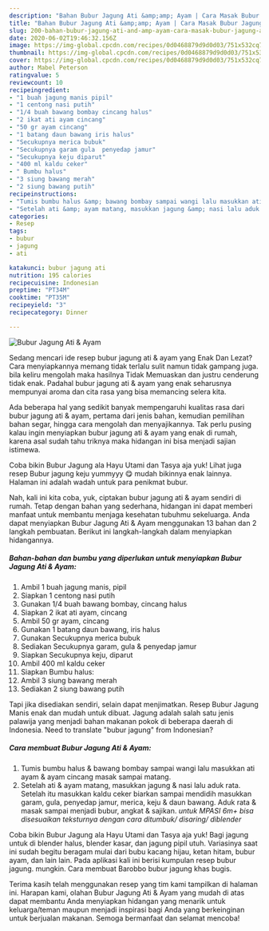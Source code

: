 ```yaml
---
description: "Bahan Bubur Jagung Ati &amp;amp; Ayam | Cara Masak Bubur Jagung Ati &amp;amp; Ayam Yang Enak dan Simpel"
title: "Bahan Bubur Jagung Ati &amp;amp; Ayam | Cara Masak Bubur Jagung Ati &amp;amp; Ayam Yang Enak dan Simpel"
slug: 200-bahan-bubur-jagung-ati-and-amp-ayam-cara-masak-bubur-jagung-ati-and-amp-ayam-yang-enak-dan-simpel
date: 2020-06-02T19:46:32.156Z
image: https://img-global.cpcdn.com/recipes/0d0468879d9d0d03/751x532cq70/bubur-jagung-ati-ayam-foto-resep-utama.jpg
thumbnail: https://img-global.cpcdn.com/recipes/0d0468879d9d0d03/751x532cq70/bubur-jagung-ati-ayam-foto-resep-utama.jpg
cover: https://img-global.cpcdn.com/recipes/0d0468879d9d0d03/751x532cq70/bubur-jagung-ati-ayam-foto-resep-utama.jpg
author: Mabel Peterson
ratingvalue: 5
reviewcount: 10
recipeingredient:
- "1 buah jagung manis pipil"
- "1 centong nasi putih"
- "1/4 buah bawang bombay cincang halus"
- "2 ikat ati ayam cincang"
- "50 gr ayam cincang"
- "1 batang daun bawang iris halus"
- "Secukupnya merica bubuk"
- "Secukupnya garam gula  penyedap jamur"
- "Secukupnya keju diparut"
- "400 ml kaldu ceker"
- " Bumbu halus"
- "3 siung bawang merah"
- "2 siung bawang putih"
recipeinstructions:
- "Tumis bumbu halus &amp; bawang bombay sampai wangi lalu masukkan ati ayam &amp; ayam cincang masak sampai matang."
- "Setelah ati &amp; ayam matang, masukkan jagung &amp; nasi lalu aduk rata. Setelah itu masukkan kaldu ceker biarkan sampai mendidih masukkan garam, gula, penyedap jamur, merica, keju &amp; daun bawang. Aduk rata &amp; masak sampai menjadi bubur, angkat &amp; sajikan. *untuk MPASI 6m+ bisa disesuaikan teksturnya dengan cara ditumbuk/ disaring/ diblender*"
categories:
- Resep
tags:
- bubur
- jagung
- ati

katakunci: bubur jagung ati 
nutrition: 195 calories
recipecuisine: Indonesian
preptime: "PT34M"
cooktime: "PT35M"
recipeyield: "3"
recipecategory: Dinner

---
```



![Bubur Jagung Ati &amp; Ayam](https://img-global.cpcdn.com/recipes/0d0468879d9d0d03/751x532cq70/bubur-jagung-ati-ayam-foto-resep-utama.jpg)

Sedang mencari ide resep bubur jagung ati &amp; ayam yang Enak Dan Lezat? Cara menyiapkannya memang tidak terlalu sulit namun tidak gampang juga. bila keliru mengolah maka hasilnya Tidak Memuaskan dan justru cenderung tidak enak. Padahal bubur jagung ati &amp; ayam yang enak seharusnya mempunyai aroma dan cita rasa yang bisa memancing selera kita.

Ada beberapa hal yang sedikit banyak mempengaruhi kualitas rasa dari bubur jagung ati &amp; ayam, pertama dari jenis bahan, kemudian pemilihan bahan segar, hingga cara mengolah dan menyajikannya. Tak perlu pusing kalau ingin menyiapkan bubur jagung ati &amp; ayam yang enak di rumah, karena asal sudah tahu triknya maka hidangan ini bisa menjadi sajian istimewa.

Coba bikin Bubur Jagung ala Hayu Utami dan Tasya aja yuk! Lihat juga resep Bubur jagung keju yummyyy 😋 mudah bikinnya enak lainnya. Halaman ini adalah wadah untuk para penikmat bubur.


Nah, kali ini kita coba, yuk, ciptakan bubur jagung ati &amp; ayam sendiri di rumah. Tetap dengan bahan yang sederhana, hidangan ini dapat memberi manfaat untuk membantu menjaga kesehatan tubuhmu sekeluarga. Anda dapat menyiapkan Bubur Jagung Ati &amp; Ayam menggunakan 13 bahan dan 2 langkah pembuatan. Berikut ini langkah-langkah dalam menyiapkan hidangannya.

<!--inarticleads1-->

##### Bahan-bahan dan bumbu yang diperlukan untuk menyiapkan Bubur Jagung Ati &amp; Ayam:

1. Ambil 1 buah jagung manis, pipil
1. Siapkan 1 centong nasi putih
1. Gunakan 1/4 buah bawang bombay, cincang halus
1. Siapkan 2 ikat ati ayam, cincang
1. Ambil 50 gr ayam, cincang
1. Gunakan 1 batang daun bawang, iris halus
1. Gunakan Secukupnya merica bubuk
1. Sediakan Secukupnya garam, gula &amp; penyedap jamur
1. Siapkan Secukupnya keju, diparut
1. Ambil 400 ml kaldu ceker
1. Siapkan  Bumbu halus:
1. Ambil 3 siung bawang merah
1. Sediakan 2 siung bawang putih


Tapi jika disediakan sendiri, selain dapat menjimatkan. Resep Bubur Jagung Manis enak dan mudah untuk dibuat. Jagung adalah salah satu jenis palawija yang menjadi bahan makanan pokok di beberapa daerah di Indonesia. Need to translate &#34;bubur jagung&#34; from Indonesian? 

<!--inarticleads2-->

##### Cara membuat Bubur Jagung Ati &amp; Ayam:

1. Tumis bumbu halus &amp; bawang bombay sampai wangi lalu masukkan ati ayam &amp; ayam cincang masak sampai matang.
1. Setelah ati &amp; ayam matang, masukkan jagung &amp; nasi lalu aduk rata. Setelah itu masukkan kaldu ceker biarkan sampai mendidih masukkan garam, gula, penyedap jamur, merica, keju &amp; daun bawang. Aduk rata &amp; masak sampai menjadi bubur, angkat &amp; sajikan. *untuk MPASI 6m+ bisa disesuaikan teksturnya dengan cara ditumbuk/ disaring/ diblender*


Coba bikin Bubur Jagung ala Hayu Utami dan Tasya aja yuk! Bagi jagung untuk di blender halus, blender kasar, dan jagung pipil utuh. Variasinya saat ini sudah begitu beragam mulai dari bubu kacang hijau, ketan hitam, bubur ayam, dan lain lain. Pada aplikasi kali ini berisi kumpulan resep bubur jagung. mungkin. Cara membuat Barobbo bubur jagung khas bugis. 

Terima kasih telah menggunakan resep yang tim kami tampilkan di halaman ini. Harapan kami, olahan Bubur Jagung Ati &amp; Ayam yang mudah di atas dapat membantu Anda menyiapkan hidangan yang menarik untuk keluarga/teman maupun menjadi inspirasi bagi Anda yang berkeinginan untuk berjualan makanan. Semoga bermanfaat dan selamat mencoba!
